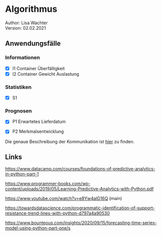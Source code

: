 # Algorithmus

Author: Lisa Wachter   
Version: 02.02.2021



## Anwendungsfälle

### Informationen

- [x] I1 Container Überfälligkeit
- [x] I2 Container Gewicht Auslastung

### Statistiken

- [x] S1

### Prognosen

- [x] P1 Erwartetes Lieferdatum
- [x] P2 Merkmalsentwicklung



Die genaue Beschreibung der Kommunikation ist [hier](kommunikation.md) zu finden.







## Links

https://www.datacamp.com/courses/foundations-of-predictive-analytics-in-python-part-1

https://www.programmer-books.com/wp-content/uploads/2019/05/Learning-Predictive-Analytics-with-Python.pdf

https://www.youtube.com/watch?v=e8Yw4alG16Q (main)

https://towardsdatascience.com/programmatic-identification-of-support-resistance-trend-lines-with-python-d797a4a90530

https://www.bounteous.com/insights/2020/09/15/forecasting-time-series-model-using-python-part-one/s